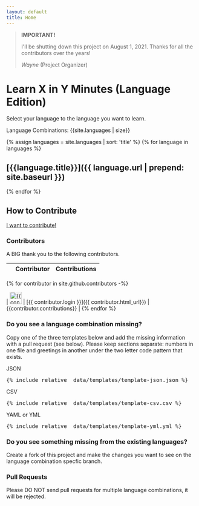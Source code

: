 ```yaml
---
layout: default
title: Home
---
```


> **IMPORTANT!**
> 
> I'll be shutting down this project on August 1, 2021. Thanks for all the contributors over the years!
>
> _Wayne_ (Project Organizer)

# Learn X in Y Minutes (Language Edition)

Select your language to the language you want to learn.

Language Combinations: {{site.languages | size}}

{% assign languages = site.languages | sort: 'title' %}
{% for language in languages %}

## [{{language.title}}]({{ language.url | prepend: site.baseurl }})

{% endfor %}

## How to Contribute

[I want to contribute!](https://github.com/wboka/learnxinyminutes-language-edition/blob/master/.github/contributing.md)

### Contributors

A BIG thank you to the following contributors.

|       | Contributor | Contributions |
| :---: | ----------- | ------------: |
{% for contributor in site.github.contributors -%}

| <img src="{{contributor.avatar_url}}" alt="{{contributor.login}}'s avatar" width="32" height="32" /> | [{{ contributor.login }}]({{ contributor.html_url}}) | {{contributor.contributions}} |
{% endfor %}

### Do you see a language combination missing?

Copy one of the three templates below and add the missing information with a pull request (see below). Please keep sections separate: numbers in one file and greetings in another under the two letter code pattern that exists.

JSON

<pre>{% include_relative _data/templates/template-json.json %}</pre>

CSV

<pre>{% include_relative _data/templates/template-csv.csv %}</pre>

YAML or YML

<pre>{% include_relative _data/templates/template-yml.yml %}</pre>

### Do you see something missing from the existing languages?

Create a fork of this project and make the changes you want to see on the language combination specfic branch.

### Pull Requests

Please DO NOT send pull requests for multiple language combinations, it will be rejected.

